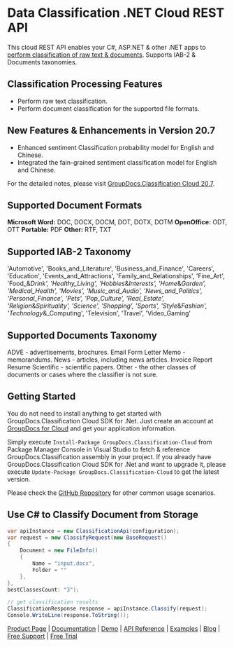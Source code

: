 # Data Classification .NET Cloud REST API

This cloud REST API enables your C#, ASP.NET & other .NET apps to [perform classification of raw text & documents](https://products.groupdocs.cloud/classification/net). Supports IAB-2 & Documents taxonomies.

## Classification Processing Features

- Perform raw text classification.
- Perform document classification for the supported file formats.

## New Features & Enhancements in Version 20.7

- Enhanced sentiment Classification probability model for English and Chinese.
- Integrated the fain-grained sentiment classification model for English and Chinese.

For the detailed notes, please visit [GroupDocs.Classification Cloud 20.7](https://wiki.groupdocs.cloud/classificationcloud/release-notes/groupdocs-classification-cloud-20-7/).

## Supported Document Formats

**Microsoft Word:** DOC, DOCX, DOCM, DOT, DOTX, DOTM
**OpenOffice:** ODT, OTT
**Portable:** PDF
**Other:** RTF, TXT

## Supported IAB-2 Taxonomy

'Automotive',
'Books_and_Literature',
'Business_and_Finance',
'Careers',
'Education',
'Events_and_Attractions',
'Family_and_Relationships',
'Fine_Art',
'Food_&_Drink',
'Healthy_Living',
'Hobbies_&_Interests',
'Home_&_Garden',
'Medical_Health',
'Movies',
'Music_and_Audio',
'News_and_Politics',
'Personal_Finance',
'Pets',
'Pop_Culture',
'Real_Estate',
'Religion_&_Spirituality',
'Science',
'Shopping',
'Sports',
'Style_&_Fashion',
'Technology_&_Computing',
'Television',
'Travel',
'Video_Gaming'

## Supported Documents Taxonomy

ADVE - advertisements, brochures.
Email
Form
Letter
Memo - memorandums.
News - articles, including news articles.
Invoice
Report
Resume
Scientific - scientific papers.
Other - the other classes of documents or cases where the classifier is not sure.

## Getting Started

You do not need to install anything to get started with GroupDocs.Classification Cloud SDK for .Net. Just create an account at [GroupDocs for Cloud](https://dashboard.groupdocs.cloud/#/apps) and get your application information.

Simply execute `Install-Package GroupDocs.Classification-Cloud` from Package Manager Console in Visual Studio to fetch & reference GroupDocs.Classification assembly in your project. If you already have GroupDocs.Classification Cloud SDK for .Net and want to upgrade it, please execute `Update-Package GroupDocs.Classification-Cloud` to get the latest version.

Please check the [GitHub Repository](https://github.com/groupdocs-classification-cloud/groupdocs-classification-cloud-dotnet) for other common usage scenarios.

## Use C# to Classify Document from Storage

```csharp
var apiInstance = new ClassificationApi(configuration);
var request = new ClassifyRequest(new BaseRequest()
{
    Document = new FileInfo()
    {
        Name = "input.docx",
        Folder = ""
    },
},
bestClassesCount: "3");

// get classification results
ClassificationResponse response = apiInstance.Classify(request);
Console.WriteLine(response.ToString());
```

[Product Page](https://products.groupdocs.cloud/classification/net) | [Documentation](https://wiki.groupdocs.cloud/classificationcloud/) | [Demo](https://products.groupdocs.app/classification/family) | [API Reference](https://apireference.groupdocs.cloud/classification/) | [Examples](https://github.com/groupdocs-classification-cloud/groupdocs-classification-cloud-dotnet) | [Blog](https://blog.groupdocs.cloud/category/classification/) | [Free Support](https://forum.groupdocs.cloud/c/classification) | [Free Trial](https://dashboard.groupdocs.cloud/#/apps)

